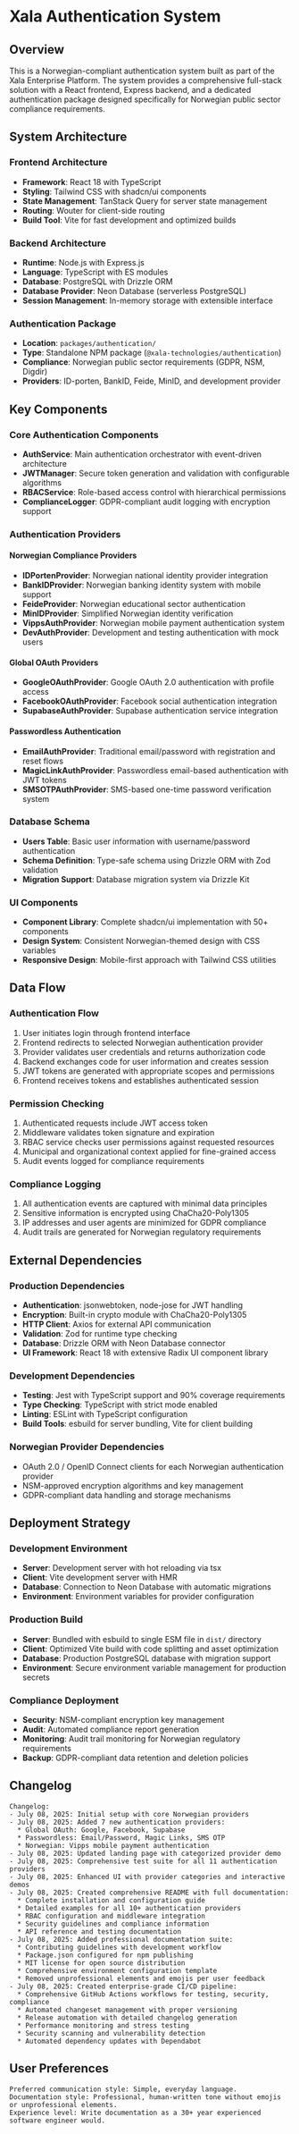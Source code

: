# Xala Authentication System

## Overview

This is a Norwegian-compliant authentication system built as part of the Xala Enterprise Platform. The system provides a comprehensive full-stack solution with a React frontend, Express backend, and a dedicated authentication package designed specifically for Norwegian public sector compliance requirements.

## System Architecture

### Frontend Architecture
- **Framework**: React 18 with TypeScript
- **Styling**: Tailwind CSS with shadcn/ui components
- **State Management**: TanStack Query for server state management
- **Routing**: Wouter for client-side routing
- **Build Tool**: Vite for fast development and optimized builds

### Backend Architecture
- **Runtime**: Node.js with Express.js
- **Language**: TypeScript with ES modules
- **Database**: PostgreSQL with Drizzle ORM
- **Database Provider**: Neon Database (serverless PostgreSQL)
- **Session Management**: In-memory storage with extensible interface

### Authentication Package
- **Location**: `packages/authentication/`
- **Type**: Standalone NPM package (`@xala-technologies/authentication`)
- **Compliance**: Norwegian public sector requirements (GDPR, NSM, Digdir)
- **Providers**: ID-porten, BankID, Feide, MinID, and development provider

## Key Components

### Core Authentication Components
- **AuthService**: Main authentication orchestrator with event-driven architecture
- **JWTManager**: Secure token generation and validation with configurable algorithms
- **RBACService**: Role-based access control with hierarchical permissions
- **ComplianceLogger**: GDPR-compliant audit logging with encryption support

### Authentication Providers

#### Norwegian Compliance Providers
- **IDPortenProvider**: Norwegian national identity provider integration
- **BankIDProvider**: Norwegian banking identity system with mobile support
- **FeideProvider**: Norwegian educational sector authentication
- **MinIDProvider**: Simplified Norwegian identity verification
- **VippsAuthProvider**: Norwegian mobile payment authentication system
- **DevAuthProvider**: Development and testing authentication with mock users

#### Global OAuth Providers
- **GoogleOAuthProvider**: Google OAuth 2.0 authentication with profile access
- **FacebookOAuthProvider**: Facebook social authentication integration
- **SupabaseAuthProvider**: Supabase authentication service integration

#### Passwordless Authentication
- **EmailAuthProvider**: Traditional email/password with registration and reset flows
- **MagicLinkAuthProvider**: Passwordless email-based authentication with JWT tokens
- **SMSOTPAuthProvider**: SMS-based one-time password verification system

### Database Schema
- **Users Table**: Basic user information with username/password authentication
- **Schema Definition**: Type-safe schema using Drizzle ORM with Zod validation
- **Migration Support**: Database migration system via Drizzle Kit

### UI Components
- **Component Library**: Complete shadcn/ui implementation with 50+ components
- **Design System**: Consistent Norwegian-themed design with CSS variables
- **Responsive Design**: Mobile-first approach with Tailwind CSS utilities

## Data Flow

### Authentication Flow
1. User initiates login through frontend interface
2. Frontend redirects to selected Norwegian authentication provider
3. Provider validates user credentials and returns authorization code
4. Backend exchanges code for user information and creates session
5. JWT tokens are generated with appropriate scopes and permissions
6. Frontend receives tokens and establishes authenticated session

### Permission Checking
1. Authenticated requests include JWT access token
2. Middleware validates token signature and expiration
3. RBAC service checks user permissions against requested resources
4. Municipal and organizational context applied for fine-grained access
5. Audit events logged for compliance requirements

### Compliance Logging
1. All authentication events are captured with minimal data principles
2. Sensitive information is encrypted using ChaCha20-Poly1305
3. IP addresses and user agents are minimized for GDPR compliance
4. Audit trails are generated for Norwegian regulatory requirements

## External Dependencies

### Production Dependencies
- **Authentication**: jsonwebtoken, node-jose for JWT handling
- **Encryption**: Built-in crypto module with ChaCha20-Poly1305
- **HTTP Client**: Axios for external API communication
- **Validation**: Zod for runtime type checking
- **Database**: Drizzle ORM with Neon Database connector
- **UI Framework**: React 18 with extensive Radix UI component library

### Development Dependencies
- **Testing**: Jest with TypeScript support and 90% coverage requirements
- **Type Checking**: TypeScript with strict mode enabled
- **Linting**: ESLint with TypeScript configuration
- **Build Tools**: esbuild for server bundling, Vite for client building

### Norwegian Provider Dependencies
- OAuth 2.0 / OpenID Connect clients for each Norwegian authentication provider
- NSM-approved encryption algorithms and key management
- GDPR-compliant data handling and storage mechanisms

## Deployment Strategy

### Development Environment
- **Server**: Development server with hot reloading via tsx
- **Client**: Vite development server with HMR
- **Database**: Connection to Neon Database with automatic migrations
- **Environment**: Environment variables for provider configuration

### Production Build
- **Server**: Bundled with esbuild to single ESM file in `dist/` directory
- **Client**: Optimized Vite build with code splitting and asset optimization
- **Database**: Production PostgreSQL database with migration support
- **Environment**: Secure environment variable management for production secrets

### Compliance Deployment
- **Security**: NSM-compliant encryption key management
- **Audit**: Automated compliance report generation
- **Monitoring**: Audit trail monitoring for Norwegian regulatory requirements
- **Backup**: GDPR-compliant data retention and deletion policies

## Changelog

```
Changelog:
- July 08, 2025: Initial setup with core Norwegian providers
- July 08, 2025: Added 7 new authentication providers:
  * Global OAuth: Google, Facebook, Supabase
  * Passwordless: Email/Password, Magic Links, SMS OTP
  * Norwegian: Vipps mobile payment authentication
- July 08, 2025: Updated landing page with categorized provider demo
- July 08, 2025: Comprehensive test suite for all 11 authentication providers
- July 08, 2025: Enhanced UI with provider categories and interactive demos
- July 08, 2025: Created comprehensive README with full documentation:
  * Complete installation and configuration guide
  * Detailed examples for all 10+ authentication providers
  * RBAC configuration and middleware integration
  * Security guidelines and compliance information
  * API reference and testing documentation
- July 08, 2025: Added professional documentation suite:
  * Contributing guidelines with development workflow
  * Package.json configured for npm publishing
  * MIT license for open source distribution
  * Comprehensive environment configuration template
  * Removed unprofessional elements and emojis per user feedback
- July 08, 2025: Created enterprise-grade CI/CD pipeline:
  * Comprehensive GitHub Actions workflows for testing, security, compliance
  * Automated changeset management with proper versioning
  * Release automation with detailed changelog generation
  * Performance monitoring and stress testing
  * Security scanning and vulnerability detection
  * Automated dependency updates with Dependabot
```

## User Preferences

```
Preferred communication style: Simple, everyday language.
Documentation style: Professional, human-written tone without emojis or unprofessional elements.
Experience level: Write documentation as a 30+ year experienced software engineer would.
```